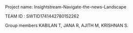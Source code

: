 Project name: Insightstream-Navigate-the-news-Landscape

TEAM ID : SWTID1741442780152262

Group members
KABILAN T,
JANA R,
AJITH M,
KRISHNAN S.
